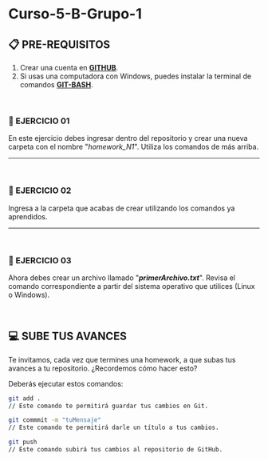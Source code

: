 # Curso-5-B-Grupo-1

## **📋 PRE-REQUISITOS**

1. Crear una cuenta en [**GITHUB**](https://www.github.com/).
2. Si usas una computadora con Windows, puedes instalar la terminal de comandos [**GIT-BASH**](https://git-for-windows.github.io/).

</br >

### **📍 EJERCICIO 01**

En este ejercicio debes ingresar dentro del repositorio y crear una nueva carpeta con el nombre "_homework_N1_". Utiliza los comandos de más arriba.

---

</br >

### **📍 EJERCICIO 02**

Ingresa a la carpeta que acabas de crear utilizando los comandos ya aprendidos.

---

</br >

### **📍 EJERCICIO 03**

Ahora debes crear un archivo llamado "**_primerArchivo.txt_**". Revisa el comando correspondiente a partir del sistema operativo que utilices (Linux o Windows).

</br >

## **💻 SUBE TUS AVANCES**

Te invitamos, cada vez que termines una homework, a que subas tus avances a tu repositorio. ¿Recordemos cómo hacer esto?

Deberás ejecutar estos comandos:

```bash
git add .
// Este comando te permitirá guardar tus cambios en Git.

git commmit -m "tuMensaje"
// Este comando te permitirá darle un título a tus cambios.

git push
// Este comando subirá tus cambios al repositorio de GitHub.
```
